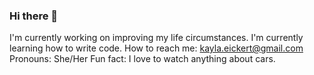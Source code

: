 ### Hi there 👋

<!--
**kaylaeickert/kaylaeickert** is a ✨ _special_ ✨ repository because its `README.md` (this file) appears on your GitHub profile.

Here are some ideas to get you started:

- 🔭 I’m currently working on ...
- 🌱 I’m currently learning ...
- 👯 I’m looking to collaborate on ...
- 🤔 I’m looking for help with ...
- 💬 Ask me about ...
- 📫 How to reach me: ...
- 😄 Pronouns: ...
- ⚡ Fun fact: ...
-->

I'm currently working on improving my life circumstances.
I'm currently learning how to write code.
How to reach me: kayla.eickert@gmail.com
Pronouns: She/Her
Fun fact: I love to watch anything about cars.
